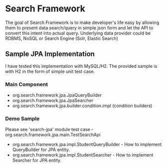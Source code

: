 # Search Framework
The goal of Search Framework is to make developer's life easy by allowing them to present data search/query in simple json form and let the API to convert this intent into actual query.
Underlying data provider could be RDBMS, NoSQL or Search Engine (Solr, Elastic Search)

## Sample JPA Implementation
I have tested this implementation with MySQL/H2. The provided sample is with H2 in the form of simple unit test case.

### Main Component
* org.search.framework.jpa.JpaQueryBuilder
* org.search.framework.jpa.JpaSearcher
* org.search.framework.jpa.builder.condition.impl (condition builders)

### Demo Sample
Please see 'search-jpa' module test case - org.search.framework.jpa.main.TestSearchApi
* org.search.framework.jpa.impl.StudentQueryBuilder - How to implement QueryBuilder for JPA entity.
* org.search.framework.jpa.impl.StudentSearcher - How to implement Searcher for JPA entity.
